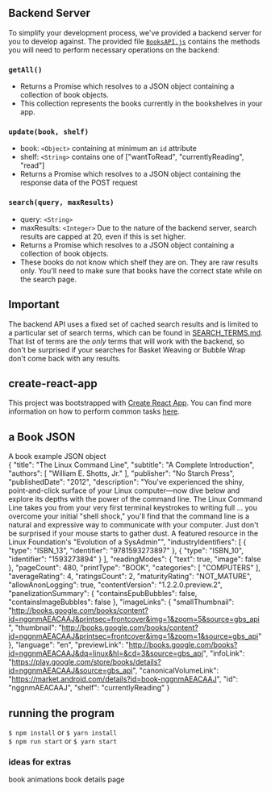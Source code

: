 ## Backend Server

To simplify your development process, we've provided a backend server for you to develop against. The provided file [`BooksAPI.js`](src/BooksAPI.js) contains the methods you will need to perform necessary operations on the backend:

### `getAll()`
* Returns a Promise which resolves to a JSON object containing a collection of book objects.
* This collection represents the books currently in the bookshelves in your app.

### `update(book, shelf)`
* book: `<Object>` containing at minimum an `id` attribute
* shelf: `<String>` contains one of ["wantToRead", "currentlyReading", "read"]  
* Returns a Promise which resolves to a JSON object containing the response data of the POST request

### `search(query, maxResults)`
* query: `<String>`
* maxResults: `<Integer>` Due to the nature of the backend server, search results are capped at 20, even if this is set higher.
* Returns a Promise which resolves to a JSON object containing a collection of book objects.
* These books do not know which shelf they are on. They are raw results only. You'll need to make sure that books have the correct state while on the search page.

## Important
The backend API uses a fixed set of cached search results and is limited to a particular set of search terms, which can be found in [SEARCH_TERMS.md](SEARCH_TERMS.md). That list of terms are the _only_ terms that will work with the backend, so don't be surprised if your searches for Basket Weaving or Bubble Wrap don't come back with any results. 

## create-react-app

This project was bootstrapped with [Create React App](https://github.com/facebookincubator/create-react-app). You can find more information on how to perform common tasks [here](https://github.com/facebookincubator/create-react-app/blob/master/packages/react-scripts/template/README.md).

## a Book JSON
A book example JSON object    
{
    "title": "The Linux Command Line",
    "subtitle": "A Complete Introduction",
    "authors": [
        "William E. Shotts, Jr."
    ],
    "publisher": "No Starch Press",
    "publishedDate": "2012",
    "description": "You've experienced the shiny, point-and-click surface of your Linux computer—now dive below and explore its depths with the power of the command line. The Linux Command Line takes you from your very first terminal keystrokes to writing full ... you overcome your initial \"shell shock,\" you'll find that the command line is a natural and expressive way to communicate with your computer. Just don't be surprised if your mouse starts to gather dust. A featured resource in the Linux Foundation's \"Evolution of a SysAdmin\"",
    "industryIdentifiers": [
        {
            "type": "ISBN_13",
            "identifier": "9781593273897"
        },
        {
            "type": "ISBN_10",
            "identifier": "1593273894"
        }
    ],
    "readingModes": {
        "text": true,
        "image": false
    },
    "pageCount": 480,
    "printType": "BOOK",
    "categories": [
        "COMPUTERS"
    ],
    "averageRating": 4,
    "ratingsCount": 2,
    "maturityRating": "NOT_MATURE",
    "allowAnonLogging": true,
    "contentVersion": "1.2.2.0.preview.2",
    "panelizationSummary": {
        "containsEpubBubbles": false,
        "containsImageBubbles": false
    },
    "imageLinks": {
        "smallThumbnail": "http://books.google.com/books/content?id=nggnmAEACAAJ&printsec=frontcover&img=1&zoom=5&source=gbs_api",
        "thumbnail": "http://books.google.com/books/content?id=nggnmAEACAAJ&printsec=frontcover&img=1&zoom=1&source=gbs_api"
    },
    "language": "en",
    "previewLink": "http://books.google.com/books?id=nggnmAEACAAJ&dq=linux&hl=&cd=3&source=gbs_api",
    "infoLink": "https://play.google.com/store/books/details?id=nggnmAEACAAJ&source=gbs_api",
    "canonicalVolumeLink": "https://market.android.com/details?id=book-nggnmAEACAAJ",
    "id": "nggnmAEACAAJ",
    "shelf": "currentlyReading"
  }

## running the program
`$ npm install` or `$ yarn install`   
`$ npm run start` or `$ yarn start`    

### ideas for extras
book animations
book details page
